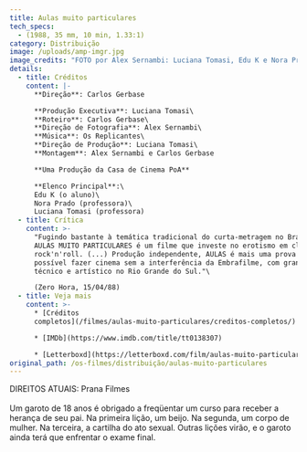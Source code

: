 ```yaml
---
title: Aulas muito particulares
tech_specs:
  - (1988, 35 mm, 10 min, 1.33:1)
category: Distribuição
image: /uploads/amp-imgr.jpg
image_credits: "FOTO por Alex Sernambi: Luciana Tomasi, Edu K e Nora Prado"
details:
  - title: Créditos
    content: |-
      **Direção**: Carlos Gerbase

      **Produção Executiva**: Luciana Tomasi\
      **Roteiro**: Carlos Gerbase\
      **Direção de Fotografia**: Alex Sernambi\
      **Música**: Os Replicantes\
      **Direção de Produção**: Luciana Tomasi\
      **Montagem**: Alex Sernambi e Carlos Gerbase

      **Uma Produção da Casa de Cinema PoA**

      **Elenco Principal**:\
      Edu K (o aluno)\
      Nora Prado (professora)\
      Luciana Tomasi (professora)
  - title: Crítica
    content: >-
      "Fugindo bastante à temática tradicional do curta-metragem no Brasil,
      AULAS MUITO PARTICULARES é um filme que investe no erotismo em clima de
      rock'n'roll. (...) Produção independente, AULAS é mais uma prova de que é
      possível fazer cinema sem a interferência da Embrafilme, com grande apuro
      técnico e artístico no Rio Grande do Sul."\

      (Zero Hora, 15/04/88)
  - title: Veja mais
    content: >-
      * [Créditos
      completos](/filmes/aulas-muito-particulares/creditos-completos/)

      * [IMDb](https://www.imdb.com/title/tt0138307)

      * [Letterboxd](https://letterboxd.com/film/aulas-muito-particulares/)
original_path: /os-filmes/distribuição/aulas-muito-particulares
---
```

D﻿IREITOS ATUAIS: Prana Filmes\
\
Um garoto de 18 anos é obrigado a freqüentar um curso para receber a herança de seu pai. Na primeira lição, um beijo. Na segunda, um corpo de mulher. Na terceira, a cartilha do ato sexual. Outras lições virão, e o garoto ainda terá que enfrentar o exame final.
